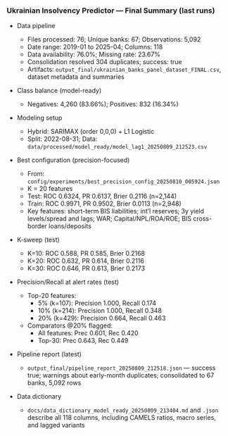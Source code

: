 ### Ukrainian Insolvency Predictor — Final Summary (last runs)

- Data pipeline
  - Files processed: 76; Unique banks: 67; Observations: 5,092
  - Date range: 2019-01 to 2025-04; Columns: 118
  - Data availability: 76.0%; Missing rate: 23.67%
  - Consolidation resolved 304 duplicates; success: true
  - Artifacts: `output_final/ukrainian_banks_panel_dataset_FINAL.csv`, dataset metadata and summaries

- Class balance (model-ready)
  - Negatives: 4,260 (83.66%); Positives: 832 (16.34%)

- Modeling setup
  - Hybrid: SARIMAX (order 0,0,0) + L1 Logistic
  - Split: 2022-08-31; Data: `data/processed/model_ready/model_lag1_20250809_212523.csv`

- Best configuration (precision-focused)
  - From: `config/experiments/best_precision_config_20250810_005924.json`
  - K = 20 features
  - Test: ROC 0.6324, PR 0.6137, Brier 0.2116 (n=2,144)
  - Train: ROC 0.9971, PR 0.9502, Brier 0.0113 (n=2,948)
  - Key features: short-term BIS liabilities; int’l reserves; 3y yield levels/spread and lags; WAR; Capital/NPL/ROA/ROE; BIS cross-border loans/deposits

- K-sweep (test)
  - K=10: ROC 0.588, PR 0.585, Brier 0.2168
  - K=20: ROC 0.632, PR 0.614, Brier 0.2116
  - K=30: ROC 0.646, PR 0.613, Brier 0.2173

- Precision/Recall at alert rates (test)
  - Top-20 features:
    - 5% (k=107): Precision 1.000, Recall 0.174
    - 10% (k=214): Precision 1.000, Recall 0.348
    - 20% (k=429): Precision 0.664, Recall 0.463
  - Comparators @20% flagged:
    - All features: Prec 0.601, Rec 0.420
    - Top-30: Prec 0.643, Rec 0.449

- Pipeline report (latest)
  - `output_final/pipeline_report_20250809_212518.json` — success true; warnings about early-month duplicates; consolidated to 67 banks, 5,092 rows

- Data dictionary
  - `docs/data_dictionary_model_ready_20250809_213404.md` and `.json` describe all 118 columns, including CAMELS ratios, macro series, and lagged variants

